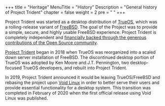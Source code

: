 +++
title = "Heritage"
MenuTitle = "History"
Description = "General history of Project Trident"
chapter = false
weight = 2
pre = "<i class='fa fa-info'></i>   "
+++

Project Trident was started as a desktop distribution of [TrueOS](https://www.trueos.org), which was a rolling-release variant of [FreeBSD](https://www.freebsd.org).
The goal of the Project was to provide a simple, secure, and highly usable FreeBSD experience.
Project Trident is completely independent and [financially backed through the generous contributions of the Open Source community](/sponsors).

[Project Trident](https://project-trident.org) began in 2018 when TrueOS was reorganized into a scaled down server installation of FreeBSD.
The discontinued desktop portion of TrueOS was adopted by Ken Moore and J.T. Pennington, two desktop-focused TrueOS developers, and rebuilt into Project Trident.

In 2019, Project Trident announced it would be leaving TrueOS/FreeBSD and rebasing the project upon [Void Linux](http://voidlinux.org) in order to better serve their users and provide essential functionality for a desktop system.
This transition was completed in February of 2020 when the first official release using Void Linux was published.
